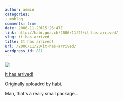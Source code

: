 ```yaml
---
author: admin
categories:
- moblog
comments: true
date: 2006-11-20T15:26:47Z
link: http://habi.gna.ch/2006/11/20/it-has-arrived/
slug: it-has-arrived
title: It has arrived!
url: /2006/11/20/it-has-arrived/
wordpress_id: 817
---
```


[![](http://static.flickr.com/106/301946595_5ac248a99d_m.jpg)](http://www.flickr.com/photos/habi/301946595/)
   

 
  [It has arrived!](http://www.flickr.com/photos/habi/301946595/)
    

  Originally uploaded by [habi](http://www.flickr.com/people/habi/).
 



Man, that's a really small package...
  

